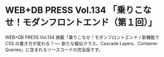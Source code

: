 # WEB+DB PRESS Vol.134 「乗りこなせ！モダンフロントエンド（第１回）」

WEB+DB PRESS Vol.134 掲載「乗りこなせ！モダンフロントエンド / 新機能で CSS の書き方が変わる？── 新たな擬似クラス、Cascade Layers、Container Queries」に含まれるソースコードの完全版です。
